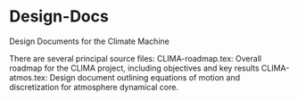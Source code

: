 # Design-Docs
Design Documents for the Climate Machine

There are several principal source files:
CLIMA-roadmap.tex:  Overall roadmap for the CLIMA project, including objectives and key results
CLIMA-atmos.tex:    Design document outlining equations of motion and discretization for atmosphere dynamical core.
